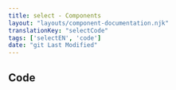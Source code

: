 ```yaml
---
title: select - Components
layout: "layouts/component-documentation.njk"
translationKey: "selectCode"
tags: ['selectEN', 'code']
date: "git Last Modified"
---
```


## Code